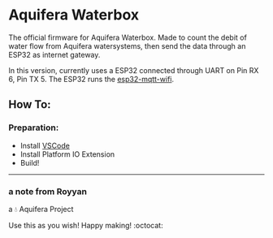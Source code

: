 # Aquifera Waterbox

The official firmware for Aquifera Waterbox. Made to count the debit of water flow from Aquifera watersystems, then send the data through an ESP32 as internet gateway.

In this version, currently uses a ESP32 connected through UART on Pin RX 6, Pin TX 5. The ESP32 runs the [esp32-mqtt-wifi](https://github.com/royyandzakiy/esp32-mqtt-wifi).

## How To:
### Preparation:

- Install [VSCode](https://www.arduino.cc/en/main/software)
- Install Platform IO Extension
- Build!

---

### a note from Royyan

a :droplet: Aquifera Project

Use this as you wish! Happy making! :octocat: